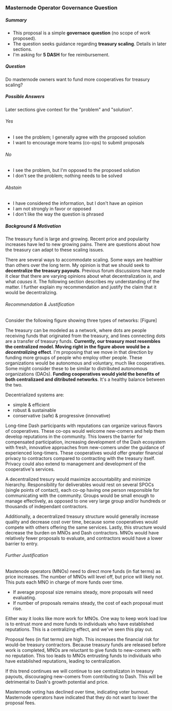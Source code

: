 ### Masternode Operator Governance Question

##### Summary
* This proposal is a simple **governace question** (no scope of work proposed). 
* The question seeks guidance regarding **treasury scaling**.  Details in later sections.
* I'm asking for **5 DASH** for fee reimbursement.

##### Question
Do masternode owners want to fund more cooperatives for treasury scaling?

##### Possible Answers
Later sections give context for the "problem" and "solution".

###### Yes
* I see the problem;  I generally agree with the proposed solution
* I want to encourage more teams (co-ops) to submit proposals

###### No
* I see the problem, but I'm opposed to the proposed solution
* I don't see the problem; nothing needs to be solved

###### Abstain
* I have considered the information, but I don't have an opinion
* I am not strongly in favor or opposed
* I don't like the way the question is phrased

##### Background & Motivation
The treasury fund is large and growing.  Recent price and popularity increases have led to new growing pains.  There are questions about how the treasury can adapt to these scaling issues.

There are several ways to accommodate scaling.  Some ways are healthier than others over the long term.  My opinion is that we should seek to **decentralize the treasury payouts**.  Previous forum discussions have made it clear that there are varying opinions about what decentralization *is*, and what *causes* it.  The following section describes my understanding of the matter.  I further explain my recommendation and justify the claim that it would be decentralizing.

###### Recommendation & Justification
Consider the following figure showing three types of networks:
[Figure]

The treasury can be modeled as a network, where dots are people receiving funds that originated from the treasury, and lines connecting dots are a transfer of treasury funds.  **Currently, our treasury most resembles the centralized model.  Moving right in the figure above would be a *decentralizing* effect**.  I'm proposing that we move in that direction by funding more groups of people who employ other people.  These organizations would be autonomous and voluntary, much like cooperatives.  Some might consider these to be similar to distributed autonomous organizations (DAOs).  **Funding cooperatives would yield the benefits of both centralizaed and ditributed networks**.  It's a healthy balance between the two.  

Decentrialized systems are:

* simple & efficient
* robust & sustainable
* conservative (safe) & progressive (innovative)

Long-time Dash participants with reputations can organize various flavors of cooperatives. These co-ops would welcome new-comers and help them develop reputations in the community.  This lowers the barrier for compensated participation, increasing development of the Dash ecosystem with fresh, innovative approaches from new-comers under the guidance of experienced long-timers. These cooperatives would offer greater financial privacy to contractors compared to contracting with the treasury itself.  Privacy could also extend to management and development of the cooperative's services.

A decentralized tresury would maximize accountability and minimize hierarchy.  Responsibility for deliverables would rest on several SPOCs (single points of contact), each co-op having one person responsible for communicating with the community.  Groups would be small enough to manage effectively, as opposed to one very large group and/or hundreds or thousands of independant contractors.

Additionally, a decentralized treasury structure would generally increase quality and decrease cost over time, because some cooperatives would compete with others offering the same services.  Lastly, this structure would decrease the burden on MNOs and Dash contractors.  MNOs would have relatively fewer proposals to evaluate, and contractors would have a lower barrier to entry. 

###### Further Justification
Mastenode operators (MNOs) need to direct more funds (in fiat terms) as price increases.  The number of MNOs will level off, but price will likely not.  This puts each MNO in charge of more funds over time.

* If average proposal size remains steady, more proposals will need evaluating.
* If number of proposals remains steady, the cost of each proposal must rise.  

Either way it looks like more work for MNOs.  One way to keep work load low is to entrust more and more funds to individuals who have established reputations.  This is a centralizing effect, and we've seen this play out.

Proposal fees (in fiat terms) are high.  This increases the financial risk for would-be treasury contractors.  Because treasury funds are released before work is completed, MNOs are reluctant to give funds to new-comers with no reputation.  This too leads to MNOs entrusting funds to individuals who have established reputations, leading to centralization.  

If this trend continues we will continue to see centralizaton in treasury payouts, discouraging new-comers from contributing to Dash.  This will be detrimental to Dash's growth potential and price.  

Masternode voting has declined over time, indicating voter burnout.  Masternode operators have indicated that they do not want to lower the proposal fees.
